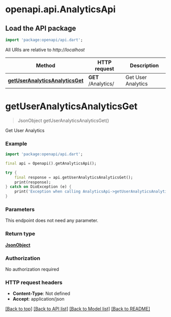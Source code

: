 # openapi.api.AnalyticsApi

## Load the API package
```dart
import 'package:openapi/api.dart';
```

All URIs are relative to *http://localhost*

Method | HTTP request | Description
------------- | ------------- | -------------
[**getUserAnalyticsAnalyticsGet**](AnalyticsApi.md#getuseranalyticsanalyticsget) | **GET** /Analytics/ | Get User Analytics


# **getUserAnalyticsAnalyticsGet**
> JsonObject getUserAnalyticsAnalyticsGet()

Get User Analytics

### Example
```dart
import 'package:openapi/api.dart';

final api = Openapi().getAnalyticsApi();

try {
    final response = api.getUserAnalyticsAnalyticsGet();
    print(response);
} catch on DioException (e) {
    print('Exception when calling AnalyticsApi->getUserAnalyticsAnalyticsGet: $e\n');
}
```

### Parameters
This endpoint does not need any parameter.

### Return type

[**JsonObject**](JsonObject.md)

### Authorization

No authorization required

### HTTP request headers

 - **Content-Type**: Not defined
 - **Accept**: application/json

[[Back to top]](#) [[Back to API list]](../README.md#documentation-for-api-endpoints) [[Back to Model list]](../README.md#documentation-for-models) [[Back to README]](../README.md)

